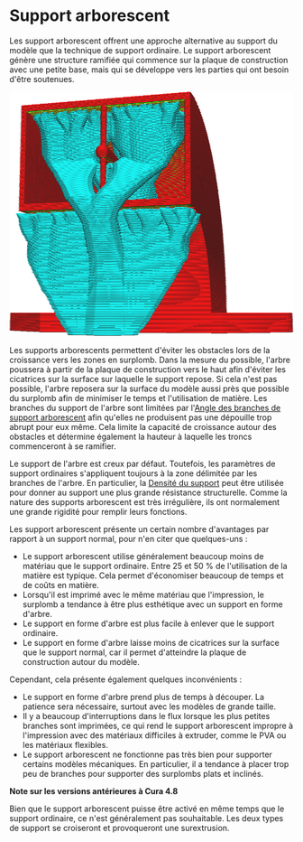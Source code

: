Support arborescent
====
Les support arborescent offrent une approche alternative au support du modèle que la technique de support ordinaire. Le support arborescent génère une structure ramifiée qui commence sur la plaque de construction avec une petite base, mais qui se développe vers les parties qui ont besoin d'être soutenues.

![Une structure en forme d'arbre soutient le surplomb](../../../articles/images/support_structure_tree.png)

Les supports arborescents permettent d'éviter les obstacles lors de la croissance vers les zones en surplomb. Dans la mesure du possible, l'arbre poussera à partir de la plaque de construction vers le haut afin d'éviter les cicatrices sur la surface sur laquelle le support repose. Si cela n'est pas possible, l'arbre reposera sur la surface du modèle aussi près que possible du surplomb afin de minimiser le temps et l'utilisation de matière. Les branches du support de l'arbre sont limitées par l'[Angle des branches de support arborescent](../support/support_tree_angle.md) afin qu'elles ne produisent pas une dépouille trop abrupt pour eux même. Cela limite la capacité de croissance autour des obstacles et détermine également la hauteur à laquelle les troncs commenceront à se ramifier.

Le support de l'arbre est creux par défaut. Toutefois, les paramètres de support ordinaires s'appliquent toujours à la zone délimitée par les branches de l'arbre. En particulier, la [Densité du support](../support/support_infill_rate.md) peut être utilisée pour donner au support une plus grande résistance structurelle. Comme la nature des supports arborescent est très irrégulière, ils ont normalement une grande rigidité pour remplir leurs fonctions.

Les support arborescent présente un certain nombre d'avantages par rapport à un support normal, pour n'en citer que quelques-uns :
* Le support arborescent utilise généralement beaucoup moins de matériau que le support ordinaire. Entre 25 et 50 % de l'utilisation de la matière est typique. Cela permet d'économiser beaucoup de temps et de coûts en matière.
* Lorsqu'il est imprimé avec le même matériau que l'impression, le surplomb a tendance à être plus esthétique avec un support en forme d'arbre.
* Le support en forme d'arbre est plus facile à enlever que le support ordinaire.
* Le support en forme d'arbre laisse moins de cicatrices sur la surface que le support normal, car il permet d'atteindre la plaque de construction autour du modèle.

Cependant, cela présente également quelques inconvénients :
* Le support en forme d'arbre prend plus de temps à découper. La patience sera nécessaire, surtout avec les modèles de grande taille.
* Il y a beaucoup d'interruptions dans le flux lorsque les plus petites branches sont imprimées, ce qui rend le support arborescent impropre à l'impression avec des matériaux difficiles à extruder, comme le PVA ou les matériaux flexibles.
* Le support arborescent ne fonctionne pas très bien pour supporter certains modèles mécaniques. En particulier, il a tendance à placer trop peu de branches pour supporter des surplombs plats et inclinés.

**Note sur les versions antérieures à Cura 4.8**

Bien que le support arborescent puisse être activé en même temps que le support ordinaire, ce n'est généralement pas souhaitable. Les deux types de support se croiseront et provoqueront une surextrusion.

